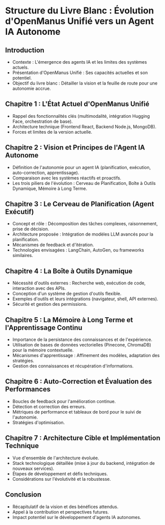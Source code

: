 # Structure du Livre Blanc : Évolution d'OpenManus Unifié vers un Agent IA Autonome

## Introduction
- Contexte : L'émergence des agents IA et les limites des systèmes actuels.
- Présentation d'OpenManus Unifié : Ses capacités actuelles et son potentiel.
- Objectif du livre blanc : Détailler la vision et la feuille de route pour une autonomie accrue.

## Chapitre 1 : L'État Actuel d'OpenManus Unifié
- Rappel des fonctionnalités clés (multimodalité, intégration Hugging Face, orchestration de base).
- Architecture technique (Frontend React, Backend Node.js, MongoDB).
- Forces et limites de la version actuelle.

## Chapitre 2 : Vision et Principes de l'Agent IA Autonome
- Définition de l'autonomie pour un agent IA (planification, exécution, auto-correction, apprentissage).
- Comparaison avec les systèmes réactifs et proactifs.
- Les trois piliers de l'évolution : Cerveau de Planification, Boîte à Outils Dynamique, Mémoire à Long Terme.

## Chapitre 3 : Le Cerveau de Planification (Agent Exécutif)
- Concept et rôle : Décomposition des tâches complexes, raisonnement, prise de décision.
- Architecture proposée : Intégration de modèles LLM avancés pour la planification.
- Mécanismes de feedback et d'itération.
- Technologies envisagées : LangChain, AutoGen, ou frameworks similaires.

## Chapitre 4 : La Boîte à Outils Dynamique
- Nécessité d'outils externes : Recherche web, exécution de code, interaction avec des APIs.
- Conception d'un système de gestion d'outils flexible.
- Exemples d'outils et leurs intégrations (navigateur, shell, API externes).
- Sécurité et gestion des permissions.

## Chapitre 5 : La Mémoire à Long Terme et l'Apprentissage Continu
- Importance de la persistance des connaissances et de l'expérience.
- Utilisation de bases de données vectorielles (Pinecone, ChromaDB) pour la mémoire contextuelle.
- Mécanismes d'apprentissage : Affinement des modèles, adaptation des stratégies.
- Gestion des connaissances et récupération d'informations.

## Chapitre 6 : Auto-Correction et Évaluation des Performances
- Boucles de feedback pour l'amélioration continue.
- Détection et correction des erreurs.
- Métriques de performance et tableaux de bord pour le suivi de l'autonomie.
- Stratégies d'optimisation.

## Chapitre 7 : Architecture Cible et Implémentation Technique
- Vue d'ensemble de l'architecture évoluée.
- Stack technologique détaillée (mise à jour du backend, intégration de nouveaux services).
- Étapes de développement et défis techniques.
- Considérations sur l'évolutivité et la robustesse.

## Conclusion
- Récapitulatif de la vision et des bénéfices attendus.
- Appel à la contribution et perspectives futures.
- Impact potentiel sur le développement d'agents IA autonomes.

